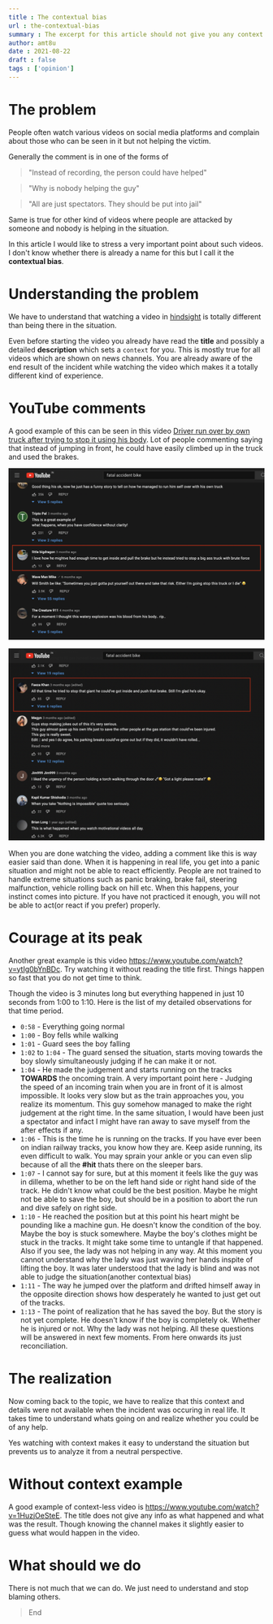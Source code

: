 ```yaml
---
title : The contextual bias
url : the-contextual-bias
summary : The excerpt for this article should not give you any context or should it.
author: amt8u
date : 2021-08-22
draft : false
tags : ['opinion']
---
```


# The problem
People often watch various videos on social media platforms and complain about those who can be seen in it but not helping the victim.

Generally the comment is in one of the forms of 

> "Instead of recording, the person could have helped"

> "Why is nobody helping the guy"

> "All are just spectators. They should be put into jail"

Same is true for other kind of videos where people are attacked by someone and nobody is helping in the situation.

In this article I would like to stress a very important point about such videos. I don't know whether there is already a name for this but I call it the **contextual bias**.

# Understanding the problem
We have to understand that watching a video in [hindsight](https://dictionary.cambridge.org/dictionary/english/hindsight) is totally different than being there in the situation.

Even before starting the video you already have read the **title** and possibly a detailed **description** which sets a `context` for you. This is mostly true for all videos which are shown on news channels. You are already aware of the end result of the incident while watching the video which makes it a totally different kind of experience.

# YouTube comments
A good example of this can be seen in this video [Driver run over by own truck after trying to stop it using his body](https://www.youtube.com/watch?v=V9Rj4v0knL0&list=PLUtUP1YZ8ZHRf7wDwfDebWb8X-eAA7uiD&index=24). Lot of people commenting saying that instead of jumping in front, he could have easily climbed up in the truck and used the brakes. 

![Youtube comment](images/youtube-comment.png)

![Another Youtube comment](images/youtube-comment-2.png)

When you are done watching the video, adding a comment like this is way easier said than done. When it is happening in real life, you get into a panic situation and might not be able to react efficiently. People are not trained to handle extreme situations such as panic braking, brake fail, steering malfunction, vehicle rolling back on hill etc. When this happens, your instinct comes into picture. If you have not practiced it enough, you will not be able to act(or react if you prefer) properly.

# Courage at its peak
Another great example is this video https://www.youtube.com/watch?v=ytIg0bYnBDc. Try watching it without reading the title first. Things happen so fast that you do not get time to think.

Though the video is 3 minutes long but everything happened in just 10 seconds from 1:00 to 1:10. Here is the list of my detailed observations for that time period.

* `0:58` - Everything going normal
* `1:00` - Boy fells while walking
* `1:01` - Guard sees the boy falling
* `1:02` to `1:04` - The guard sensed the situation, starts moving towards the boy slowly simultaneously judging if he can make it or not.
* `1:04` - He made the judgement and starts running on the tracks **TOWARDS** the oncoming train. A very important point here - Judging the speed of an incoming train when you are in front of it is almost impossible. It looks very slow but as the train approaches you, you realize its momentum. This guy somehow managed to make the right judgement at the right time. In the same situation, I would have been just a spectator and infact I might have ran away to save myself from the after effects if any.
* `1:06` - This is the time he is running on the tracks. If you have ever been on indian railway tracks, you know how they are. Keep aside running, its even difficult to walk. You may sprain your ankle or you can even slip because of all the **#hit** thats there on the sleeper bars. 
* `1:07` - I cannot say for sure, but at this moment it feels like the guy was in dillema, whether to be on the left hand side or right hand side of the track. He didn't know what could be the best position. Maybe he might not be able to save the boy, but should be in a position to abort the run and dive safely on right side.
* `1:10` - He reached the position but at this point his heart might be pounding like a machine gun. He doesn't know the condition of the boy. Maybe the boy is stuck somewhere. Maybe the boy's clothes might be stuck in the tracks. It might take some time to untangle if that happened. Also if you see, the lady was not helping in any way. At this moment you cannot understand why the lady was just waving her hands inspite of lifting the boy. It was later understood that the lady is blind and was not able to judge the situation(another contextual bias)
* `1:11` - The way he jumped over the platform and drifted himself away in the opposite direction shows how desperately he wanted to just get out of the tracks.
* `1:13` - The point of realization that he has saved the boy. But the story is not yet complete. He doesn't know if the boy is completely ok. Whether he is injured or not. Why the lady was not helping. All these questions will be answered in next few moments. From here onwards its just reconciliation.

# The realization
Now coming back to the topic, we have to realize that this context and details were not available when the incident was occuring in real life. It takes time to understand whats going on and realize whether you could be of any help. 

Yes watching with context makes it easy to understand the situation but prevents us to analyze it from a neutral perspective.

# Without context example
A good example of context-less video is https://www.youtube.com/watch?v=1HuzjOeSteE. The title does not give any info as what happened and what was the result. Though knowing the channel makes it slightly easier to guess what would happen in the video.

# What should we do
There is not much that we can do. We just need to understand and stop blaming others.

> End



